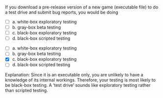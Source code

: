 <panel header=":lock::key: Pre-Release Game">
<question>

If you download a pre-release version of a new game (executable file) to do a test drive and submit bug reports, you would be doing

- [ ] a. white-box exploratory testing
- [ ] b. gray-box beta testing
- [ ] c. black-box exploratory testing
- [ ] d. black-box scripted testing

<div slot="answer">

- [ ] a. white-box exploratory testing
- [ ] b. gray-box beta testing
- [x] c. black-box exploratory testing
- [ ] d. black-box scripted testing

Explanation: Since it is an executable only, you are unlikely to have a knowledge of its internal workings. Therefore, your testing is most likely to be black-box testing. A ‘test drive’ sounds like exploratory testing rather than scripted testing. 

</div>
</question>
</panel>
